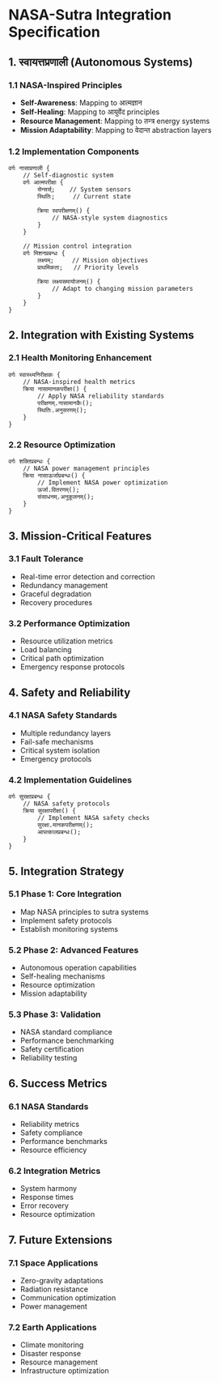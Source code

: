 # NASA-Sutra Integration Specification

## 1. स्वायत्तप्रणाली (Autonomous Systems)

### 1.1 NASA-Inspired Principles
- **Self-Awareness**: Mapping to आत्मज्ञान
- **Self-Healing**: Mapping to आयुर्वेद principles
- **Resource Management**: Mapping to तन्त्र energy systems
- **Mission Adaptability**: Mapping to वेदान्त abstraction layers

### 1.2 Implementation Components
```sanskrit
वर्गः नासाप्रणाली {
    // Self-diagnostic system
    वर्गः आत्मपरीक्षा {
        सेन्सर्स्;    // System sensors
        स्थितिः;     // Current state
        
        क्रिया स्वपरीक्षणम्() {
            // NASA-style system diagnostics
        }
    }
    
    // Mission control integration
    वर्गः मिशनप्रबन्धः {
        लक्ष्यम्;     // Mission objectives
        प्राथमिकता;   // Priority levels
        
        क्रिया लक्ष्यसमायोजनम्() {
            // Adapt to changing mission parameters
        }
    }
}
```

## 2. Integration with Existing Systems

### 2.1 Health Monitoring Enhancement
```sanskrit
वर्गः स्वास्थ्यनिरीक्षकः {
    // NASA-inspired health metrics
    क्रिया नासामानकपरीक्षा() {
        // Apply NASA reliability standards
        परीक्षणम्.नासामानकैः();
        स्थितिः.अनुसरणम्();
    }
}
```

### 2.2 Resource Optimization
```sanskrit
वर्गः शक्तिप्रबन्धः {
    // NASA power management principles
    क्रिया नासाऊर्जाप्रबन्धः() {
        // Implement NASA power optimization
        ऊर्जा.वितरणम्();
        संसाधनम्.अनुकूलनम्();
    }
}
```

## 3. Mission-Critical Features

### 3.1 Fault Tolerance
- Real-time error detection and correction
- Redundancy management
- Graceful degradation
- Recovery procedures

### 3.2 Performance Optimization
- Resource utilization metrics
- Load balancing
- Critical path optimization
- Emergency response protocols

## 4. Safety and Reliability

### 4.1 NASA Safety Standards
- Multiple redundancy layers
- Fail-safe mechanisms
- Critical system isolation
- Emergency protocols

### 4.2 Implementation Guidelines
```sanskrit
वर्गः सुरक्षाप्रबन्धः {
    // NASA safety protocols
    क्रिया सुरक्षापरीक्षा() {
        // Implement NASA safety checks
        सुरक्षा.मानकपरीक्षणम्();
        आपत्कालप्रबन्धः();
    }
}
```

## 5. Integration Strategy

### 5.1 Phase 1: Core Integration
- Map NASA principles to sutra systems
- Implement safety protocols
- Establish monitoring systems

### 5.2 Phase 2: Advanced Features
- Autonomous operation capabilities
- Self-healing mechanisms
- Resource optimization
- Mission adaptability

### 5.3 Phase 3: Validation
- NASA standard compliance
- Performance benchmarking
- Safety certification
- Reliability testing

## 6. Success Metrics

### 6.1 NASA Standards
- Reliability metrics
- Safety compliance
- Performance benchmarks
- Resource efficiency

### 6.2 Integration Metrics
- System harmony
- Response times
- Error recovery
- Resource optimization

## 7. Future Extensions

### 7.1 Space Applications
- Zero-gravity adaptations
- Radiation resistance
- Communication optimization
- Power management

### 7.2 Earth Applications
- Climate monitoring
- Disaster response
- Resource management
- Infrastructure optimization 